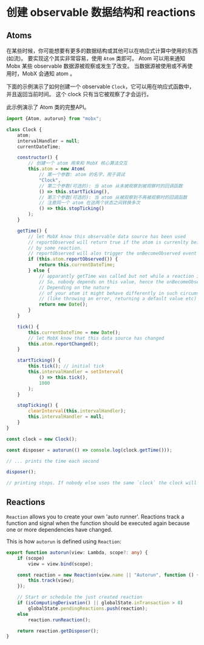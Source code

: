# 创建 observable 数据结构和 reactions

## Atoms

在某些时候，你可能想要有更多的数据结构或其他可以在响应式计算中使用的东西(如流)。
要实现这个其实非常容易，使用 `Atom` 类即可。
Atom 可以用来通知 Mobx 某些 observable 数据源被观察或发生了改变。
当数据源被使用或不再使用时，MobX 会通知 atom 。

下面的示例演示了如何创建一个 observable `Clock`，它可以用在响应式函数中，并且返回当前时间。
这个 clock 只有当它被观察了才会运行。

此示例演示了 Atom 类的完整API。

```javascript
import {Atom, autorun} from "mobx";

class Clock {
	atom;
	intervalHandler = null;
	currentDateTime;

	constructor() {
		// 创建一个 atom 用来和 MobX 核心算法交互
		this.atom =	new Atom(
			// 第一个参数: atom 的名字，用于调试
			"Clock",
			// 第二个参数(可选的): 当 atom 从未被观察到被观察时的回调函数
			() => this.startTicking(),
			// 第三个参数(可选的): 当 atom 从被观察到不再被观察时的回调函数
			// 注意同一个 atom 在这两个状态之间转换多次
			() => this.stopTicking()
		);
	}

	getTime() {
		// let MobX know this observable data source has been used
        // reportObserved will return true if the atom is currenlty being observed
        // by some reaction.
        // reportObserved will alos trigger the onBecomeObserved event handler (startTicking) if needed
		if (this.atom.reportObserved()) {
            return this.currentDateTime;
        } else {
            // apparantly getTime was called but not while a reaction is running.
            // So, nobody depends on this value, hence the onBecomeObserved handler (startTicking) won't be fired
            // Depending on the nature
            // of your atom it might behave differently in such circumstances
            // (like throwing an error, returning a default value etc)
		    return new Date();
        }
	}

	tick() {
		this.currentDateTime = new Date();
		// let MobX know that this data source has changed
		this.atom.reportChanged();
	}

	startTicking() {
		this.tick(); // initial tick
        this.intervalHandler = setInterval(
			() => this.tick(),
			1000
		);
	}

	stopTicking() {
		clearInterval(this.intervalHandler);
		this.intervalHandler = null;
	}
}

const clock = new Clock();

const disposer = autorun(() => console.log(clock.getTime()));

// ... prints the time each second

disposer();

// printing stops. If nobody else uses the same `clock` the clock will stop ticking as well.
```

## Reactions

`Reaction` allows you to create your own 'auto runner'.
Reactions track a function and signal when the function should be executed again because one or more dependencies have changed.



This is how `autorun` is defined using `Reaction`:

```typescript
export function autorun(view: Lambda, scope?: any) {
	if (scope)
		view = view.bind(scope);

	const reaction = new Reaction(view.name || "Autorun", function () {
		this.track(view);
	});

	// Start or schedule the just created reaction
	if (isComputingDerivation() || globalState.inTransaction > 0)
		globalState.pendingReactions.push(reaction);
	else
		reaction.runReaction();

	return reaction.getDisposer();
}
```
